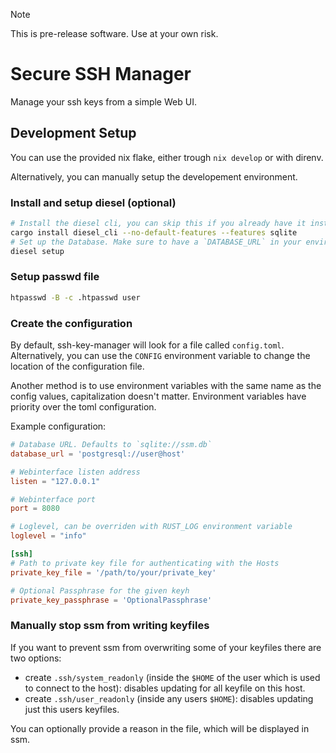 > [!NOTE]
> This is pre-release software. Use at your own risk.

# Secure SSH Manager

Manage your ssh keys from a simple Web UI.

## Development Setup

You can use the provided nix flake, either trough `nix develop` or with direnv.

Alternatively, you can manually setup the developement environment.

### Install and setup diesel (optional)

``` sh
# Install the diesel cli, you can skip this if you already have it installed
cargo install diesel_cli --no-default-features --features sqlite
# Set up the Database. Make sure to have a `DATABASE_URL` in your environment
diesel setup
```

### Setup passwd file
```sh
htpasswd -B -c .htpasswd user
```

### Create the configuration

By default, ssh-key-manager will look for a file called `config.toml`.
Alternatively, you can use the `CONFIG` environment variable to change the location of the configuration file.

Another method is to use environment variables with the same name as the config values, capitalization doesn't matter.
Environment variables have priority over the toml configuration.

Example configuration:

``` toml
# Database URL. Defaults to `sqlite://ssm.db`
database_url = 'postgresql://user@host'

# Webinterface listen address
listen = "127.0.0.1"

# Webinterface port
port = 8080

# Loglevel, can be overriden with RUST_LOG environment variable
loglevel = "info"

[ssh]
# Path to private key file for authenticating with the Hosts
private_key_file = '/path/to/your/private_key'

# Optional Passphrase for the given keyh
private_key_passphrase = 'OptionalPassphrase'
```

### Manually stop ssm from writing keyfiles
If you want to prevent ssm from overwriting some of your keyfiles there are two options:

 - create `.ssh/system_readonly` (inside the `$HOME` of the user which is used to connect to the host): disables updating for all keyfile on this host.
 - create `.ssh/user_readonly` (inside any users `$HOME`): disables updating just this users keyfiles.

You can optionally provide a reason in the file, which will be displayed in ssm.

